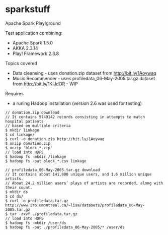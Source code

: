 # sparkstuff

Apache Spark Play!ground

Test application combining:
- Apache Spark 1.5.0
- AKKA 2.3.14
- Play! Framework 2.3.8

Topics covered
- Data cleansing - uses donation.zip dataset from http://bit.ly/1Aoywaq
- Music Recommender - uses profiledata_06-May-2005.tar.gz dataset from http://bit.ly/1KiJdOR - WIP

Requires
- a runing Hadoop installation (version 2.6 was used for testing)

```
// donation.zip download
// It contains 5749142 records consisting in attempts to match hospital patients
// based on multiple criteria
$ mkdir linkage
$ cd linkage/
$ curl -o donation.zip http://bit.ly/1Aoywaq
$ unzip donation.zip
$ unzip 'block_*.zip'
// load into HDFS 
$ hadoop fs -mkdir /linkage
$ hadoop fs -put block_*.csv linkage
```
```
// profiledata_06-May-2005.tar.gz download
// It contains about 141,000 unique users, and 1.6 million unique artists. 
// About 24.2 million users’ plays of artists are recorded, along with their count.
$ mkdir ds
$ cd ds/
$ curl -o profiledata.tar.gz http://www.iro.umontreal.ca/~lisa/datasets/profiledata_06-May-2005.tar.gz
$ tar -zxvf ./profiledata.tar.gz
// load into HDFS
$ hadoop fs -mkdir /user/ds
$ hadoop fs -put ./profiledata_06-May-2005/* /user/ds
```